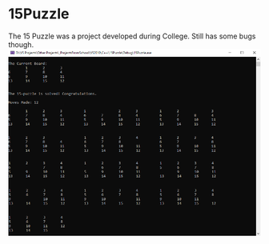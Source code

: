 # 15Puzzle
The 15 Puzzle was a project developed during College. Still has some bugs though.
![](15Puzzle.PNG)
